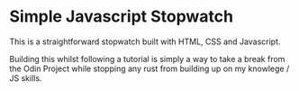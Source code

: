 <h1>Simple Javascript Stopwatch</h1>

<p>This is a straightforward stopwatch built with HTML, CSS and Javascript.</p>
<p>Building this whilst following a tutorial is simply a way to take a break from the Odin Project
while stopping any rust from building up on my knowlege / JS skills.</p>